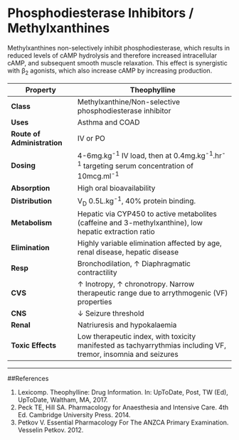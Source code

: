 # Phosphodiesterase Inhibitors / Methylxanthines

Methylxanthines non-selectively inhibit phosphodiesterase, which results in reduced levels of cAMP hydrolysis and therefore increased intracellular cAMP, and subsequent smooth muscle relaxation. This effect is synergistic with β<sub>2</sub> agonists, which also increase cAMP by increasing production.

|Property|Theophylline|
|--|--|
|**Class**|Methylxanthine/Non-selective phosphodiesterase inhibitor|
|**Uses**|Asthma and COAD|
|**Route of Administration**|IV or PO|
|**Dosing**|4-6mg.kg<sup>-1</sup> IV load, then at 0.4mg.kg<sup>-1</sup>.hr<sup>-1</sup> targeting serum concentration of 10mcg.ml<sup>-1</sup>|
|**Absorption**|High oral bioavailability|
|**Distribution**|V<sub>D</sub> 0.5L.kg<sup>-1</sup>, 40% protein binding.|
|**Metabolism**|Hepatic via CYP450 to active metabolites (caffeine and 3-methylxanthine), low hepatic extraction ratio|
|**Elimination**|Highly variable elimination affected by age, renal disease, hepatic disease|
|**Resp**|Bronchodilation, ↑ Diaphragmatic contractility|
|**CVS**|↑ Inotropy, ↑ chronotropy. Narrow therapeutic range due to arrythmogenic (VF) properties|
|**CNS**|↓ Seizure threshold|
|**Renal**|Natriuresis and hypokalaemia|
|**Toxic Effects**|Low therapeutic index, with toxicity manifested as tachyarrythmias including VF, tremor, insomnia and seizures|

---
##References
1. Lexicomp. Theophylline: Drug Information. In: UpToDate, Post, TW (Ed), UpToDate, Waltham, MA, 2017.
2. Peck TE, Hill SA. Pharmacology for Anaesthesia and Intensive Care. 4th Ed. Cambridge University Press. 2014.  
3. Petkov V. Essential Pharmacology For The ANZCA Primary Examination. Vesselin Petkov. 2012.
